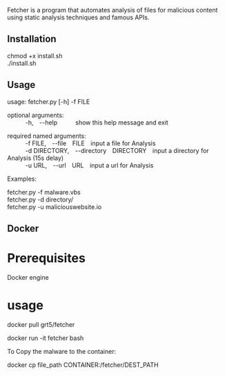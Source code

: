 Fetcher is a program that automates analysis of files for malicious content using static analysis techniques and famous APIs.  

## Installation  
  
chmod +x install.sh  
./install.sh  

## Usage  

usage: fetcher.py [-h] -f FILE  
  
optional arguments:  
&emsp;&emsp;&emsp;-h,&emsp;--help&emsp;&emsp;&emsp;show this help message and exit  
  
required named arguments:  
&emsp;&emsp;&emsp;-f FILE,&emsp;--file&emsp;FILE&emsp;input a file for Analysis  
&emsp;&emsp;&emsp;-d DIRECTORY,&emsp;--directory&emsp;DIRECTORY&emsp;input a directory for Analysis (15s delay)  
&emsp;&emsp;&emsp;-u URL,&emsp;--url&emsp;URL&emsp;input a url for Analysis  
  
Examples:  
  
fetcher.py -f malware.vbs  
fetcher.py -d directory/  
fetcher.py -u maliciouswebsite.io  

## Docker  
  
# Prerequisites
  
Docker engine  
  
# usage  
  
docker pull grt5/fetcher  
  
docker run -it fetcher bash  
  
To Copy the malware to the container:  
  
docker cp file_path CONTAINER:/fetcher/DEST_PATH  

